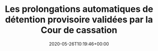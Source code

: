 ---
isIndex: false
title: Les prolongations automatiques de détention provisoire validées par la Cour de cassation
date: 2020-05-26T10:19:46+00:00
concerned:
  - sophie-rey-gascon
press:
  title: Le Parisien
  url: https://www.leparisien.fr/faits-divers/les-prolongations-automatiques-de-detention-provisoire-validees-par-la-cour-de-cassation-26-05-2020-8324046.php
---